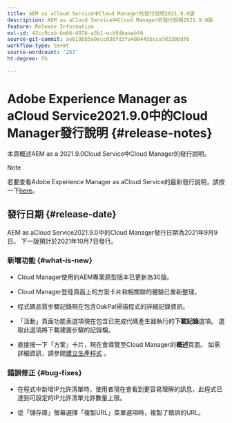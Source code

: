```yaml
---
title: AEM as aCloud Service中Cloud Manager的發行說明2021.9.0版
description: AEM as aCloud Service中Cloud Manager的發行說明2021.9.0版
feature: Release Information
exl-id: 42cc9cab-6e66-4976-a3b1-ecb9dbaaabf4
source-git-commit: ae619bb5a9ecc030fd3fa486445bcca7d3386df6
workflow-type: tm+mt
source-wordcount: '257'
ht-degree: 5%

---
```


# Adobe Experience Manager as aCloud Service2021.9.0中的Cloud Manager發行說明 {#release-notes}

本頁概述AEM as a 2021.9.0Cloud Service中Cloud Manager的發行說明。

>[!NOTE]
>若要查看Adobe Experience Manager as aCloud Service的最新發行說明，請按一下[here](https://experienceleague.adobe.com/docs/experience-manager-cloud-service/release-notes/release-notes/release-notes-current.html?lang=zh-Hant)。

## 發行日期 {#release-date}

AEM as aCloud Service2021.9.0中的Cloud Manager發行日期為2021年9月9日。
下一版預計於2021年10月7日發行。

### 新增功能 {#what-is-new}

* Cloud Manager使用的AEM專案原型版本已更新為30版。

* Cloud Manager登陸頁面上的方案卡片和相關聯的體驗已重新整理。

* 程式碼品質步驟記錄現在包含OakPal掃描程式的詳細記錄資訊。

* 「活動」頁面功能表選項現在包含已完成代碼產生器執行的&#x200B;**下載記錄**&#x200B;選項。 選取此選項將下載建置步驟的記錄檔。

* 直接按一下「方案」卡片，現在會導覽至Cloud Manager的&#x200B;**概述**&#x200B;頁面。 如需詳細資訊，請參閱[建立生產程式](https://experienceleague.adobe.com/docs/experience-manager-cloud-service/implementing/using-cloud-manager/production-programs/creating-production-program.html?lang=en) 。

### 錯誤修正 {#bug-fixes}

* 在程式中新增IP允許清單時，使用者現在會看到更容易理解的訊息，此程式已達到可設定的IP允許清單允許數量上限。

* 從「儲存庫」螢幕選擇「複製URL」菜單選項時，複製了錯誤的URL。

